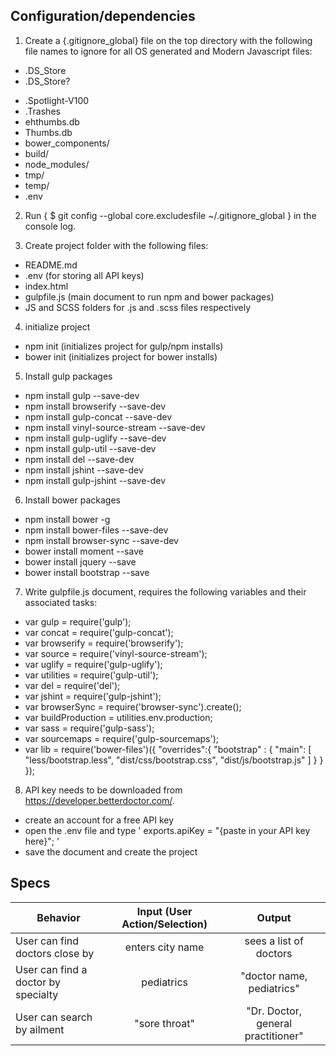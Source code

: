## Configuration/dependencies
1. Create a {.gitignore_global} file on the top directory with the following file names to ignore for all OS generated and Modern Javascript files:
  - .DS_Store
  - .DS_Store?
  <!-- - ._\* -->
  - .Spotlight-V100
  - .Trashes
  - ehthumbs.db
  - Thumbs.db
  - bower_components/
  - build/
  - node_modules/
  - tmp/
  - temp/
  - .env

2. Run {	$ git config --global core.excludesfile ~/.gitignore_global } in the console log.

3. Create project folder with the following files:
  - README.md
  - .env (for storing all API keys)
  - index.html
  - gulpfile.js (main document to run npm and bower packages)
  - JS and SCSS folders for .js and .scss files respectively

4. initialize project
  - npm init (initializes project for gulp/npm installs)
  - bower init (initializes project for bower installs)

5. Install gulp packages
  - npm install gulp --save-dev
  - npm install browserify --save-dev
  - npm install gulp-concat --save-dev
  - npm install vinyl-source-stream --save-dev
  - npm install gulp-uglify --save-dev
  - npm install gulp-util --save-dev
  - npm install del --save-dev
  - npm install jshint --save-dev
  - npm install gulp-jshint --save-dev  

6. Install bower packages
  - npm install bower -g
  - npm install bower-files --save-dev
  - npm install browser-sync --save-dev
  - bower install moment --save
  - bower install jquery --save
  - bower install bootstrap --save

7. Write gulpfile.js document, requires the following variables and their associated tasks:
  - var gulp = require('gulp');
  - var concat = require('gulp-concat');
  - var browserify = require('browserify');
  - var source = require('vinyl-source-stream');
  - var uglify = require('gulp-uglify');
  - var utilities = require('gulp-util');
  - var del = require('del');
  - var jshint = require('gulp-jshint');
  - var browserSync = require('browser-sync').create();
  - var buildProduction = utilities.env.production;
  - var sass = require('gulp-sass');
  - var sourcemaps = require('gulp-sourcemaps');
  - var lib = require('bower-files')({
   "overrides":{
    "bootstrap" : {
     "main": [
      "less/bootstrap.less",
      "dist/css/bootstrap.css",
      "dist/js/bootstrap.js"
      ]
     }
   }
  });

8. API key needs to be downloaded from https://developer.betterdoctor.com/.
  - create an account for a free API key
  - open the .env file and type ' exports.apiKey = "{paste in your API key here}"; '
  - save the document and create the project

## Specs
|Behavior| Input (User Action/Selection) |Output|
|---|:---:|:---:|
|User can find doctors close by |enters city name|sees a list of doctors|
|User can find a doctor by specialty |pediatrics|"doctor name, pediatrics"|
|User can search by ailment|"sore throat"|"Dr. Doctor, general practitioner"|

